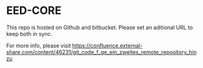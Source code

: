 # EED-CORE

This repo is hosted on Github and bitbucket. 
Please set an aditional URL to keep both in sync. 

For more info, please visit https://confluence.external-share.com/content/46231/git_code_f_ge_ein_zweites_remote_repository_hinzu